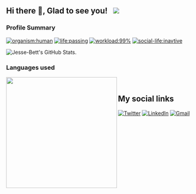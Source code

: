 ## Hi there 👋, Glad to see you! &nbsp; ![](https://visitor-badge.glitch.me/badge?page_id=40341693&style=flat-square&color=0088cc)



### Profile Summary

[![organism:human](https://img.shields.io/badge/organism-human-%238D5524)](https://img.shields.io/badge/organism-human-%238D5524)
[![life:passing](https://img.shields.io/badge/life%20-passing-%2335B142)](https://img.shields.io/badge/life%20-passing-%2335B142)
[![workload:99%](https://img.shields.io/badge/work--load-99%25-%23CF692A)](https://img.shields.io/badge/work--load-99%25-%23CF692A)
[![social-life:inavtive](https://img.shields.io/badge/social--life-inactive-lightgrey)](https://img.shields.io/badge/social--life-inactive-lightgrey)


![Jesse-Bett's GitHub Stats.](https://github-readme-stats.vercel.app/api?username=Jesse-Bett&&show_icons=true&title_color=ffffff&icon_color=2A75CF&text_color=daf7dc&bg_color=191919)



### Languages used

<img width="300px" length="400px" align="left" src="https://github-readme-stats.vercel.app/api/top-langs/?username=Jesse-Bett&&show_icons=true&title_color=ffffff&icon_color=2A75CF&text_color=daf7dc&bg_color=000000"/> <br/>

## My social links

[![Twitter](https://img.shields.io/badge/Twitter-1DA1F2?style=for-the-badge&logo=twitter&logoColor=white)](https://twitter.com/@BettJesse)
[![LinkedIn](https://img.shields.io/badge/LinkedIn-0077B5?style=for-the-badge&logo=linkedin&logoColor=white)](https://www.linkedin.com/in/jesse-bett-74b3411a7/)
[![Gmail](https://img.shields.io/badge/Gmail-D14836?style=for-the-badge&logo=gmail&logoColor=white)](mailto:jessekip21@gmail.com)
